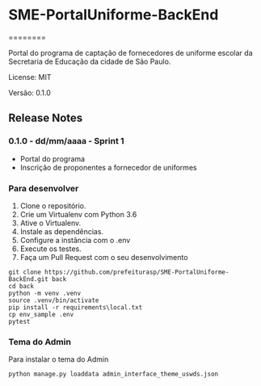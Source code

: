 # SME-PortalUniforme-BackEnd
========

Portal do programa de captação de fornecedores de uniforme escolar da Secretaria de Educação da cidade de São Paulo.

License: MIT

Versão: 0.1.0


## Release Notes

### 0.1.0 - dd/mm/aaaa - Sprint 1
* Portal do programa 
* Inscrição de proponentes a fornecedor de uniformes


### Para desenvolver

1.  Clone o repositório.
2.  Crie um Virtualenv com Python 3.6
3.  Ative o Virtualenv.
4.  Instale as dependências.
5.  Configure a instância com o .env
6.  Execute os testes.
7.  Faça um Pull Request com o seu desenvolvimento

```console
git clone https://github.com/prefeiturasp/SME-PortalUniforme-BackEnd.git back
cd back
python -m venv .venv
source .venv/bin/activate
pip install -r requirements\local.txt
cp env_sample .env
pytest
```

### Tema do Admin
Para instalar o tema do Admin

```console
python manage.py loaddata admin_interface_theme_uswds.json
```